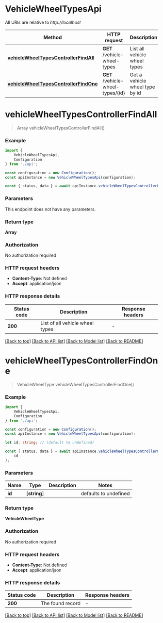 # VehicleWheelTypesApi

All URIs are relative to *http://localhost*

|Method | HTTP request | Description|
|------------- | ------------- | -------------|
|[**vehicleWheelTypesControllerFindAll**](#vehiclewheeltypescontrollerfindall) | **GET** /vehicle-wheel-types | List all vehicle wheel types|
|[**vehicleWheelTypesControllerFindOne**](#vehiclewheeltypescontrollerfindone) | **GET** /vehicle-wheel-types/{id} | Get a vehicle wheel type by id|

# **vehicleWheelTypesControllerFindAll**
> Array<VehicleWheelType> vehicleWheelTypesControllerFindAll()


### Example

```typescript
import {
    VehicleWheelTypesApi,
    Configuration
} from './api';

const configuration = new Configuration();
const apiInstance = new VehicleWheelTypesApi(configuration);

const { status, data } = await apiInstance.vehicleWheelTypesControllerFindAll();
```

### Parameters
This endpoint does not have any parameters.


### Return type

**Array<VehicleWheelType>**

### Authorization

No authorization required

### HTTP request headers

 - **Content-Type**: Not defined
 - **Accept**: application/json


### HTTP response details
| Status code | Description | Response headers |
|-------------|-------------|------------------|
|**200** | List of all vehicle wheel types |  -  |

[[Back to top]](#) [[Back to API list]](../README.md#documentation-for-api-endpoints) [[Back to Model list]](../README.md#documentation-for-models) [[Back to README]](../README.md)

# **vehicleWheelTypesControllerFindOne**
> VehicleWheelType vehicleWheelTypesControllerFindOne()


### Example

```typescript
import {
    VehicleWheelTypesApi,
    Configuration
} from './api';

const configuration = new Configuration();
const apiInstance = new VehicleWheelTypesApi(configuration);

let id: string; // (default to undefined)

const { status, data } = await apiInstance.vehicleWheelTypesControllerFindOne(
    id
);
```

### Parameters

|Name | Type | Description  | Notes|
|------------- | ------------- | ------------- | -------------|
| **id** | [**string**] |  | defaults to undefined|


### Return type

**VehicleWheelType**

### Authorization

No authorization required

### HTTP request headers

 - **Content-Type**: Not defined
 - **Accept**: application/json


### HTTP response details
| Status code | Description | Response headers |
|-------------|-------------|------------------|
|**200** | The found record |  -  |

[[Back to top]](#) [[Back to API list]](../README.md#documentation-for-api-endpoints) [[Back to Model list]](../README.md#documentation-for-models) [[Back to README]](../README.md)

